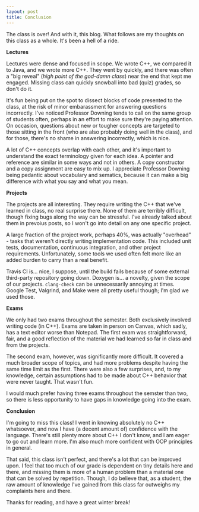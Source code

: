 ```yaml
---
layout: post
title: Conclusion
---
```


The class is over! And with it, this blog. What follows are my thoughts on this class as a whole. It's been a hell of a ride.

**Lectures**

Lectures were dense and focused in scope. We wrote C++, we compared  it to Java, and we wrote more C++. They went by quickly, and there was often a "big reveal" (*high point of the god-damn class*) near the end that kept me engaged. Missing class can quickly snowball into bad (quiz) grades, so don't do it.

It's fun being put on the spot to dissect blocks of code presented to the class, at the risk of minor embarassment for answering questions incorrectly. I've noticed Professor Downing tends to call on the same group of students often, perhaps in an effort to make sure they're paying attention. On occasion, questions about new or tougher concepts are targeted to those sitting in the front (who are also probably doing well in the class), and for those, there's no shame in answering incorrectly, which is nice.

A lot of C++ concepts overlap with each other, and it's important to understand the exact terminology given for each idea. A pointer and reference are similar in some ways and not in others. A copy constructor and a copy assignment are easy to mix up. I appreciate Professor Downing being pedantic about vocabulary and sematics, because it can make a big difference with what you say and what you mean.

**Projects**

The projects are all interesting. They require writing the C++ that we've learned in class, no real surprise there. None of them are terribly difficult, though fixing bugs along the way can be stressful. I've already talked about them in prevoius posts, so I won't go into detail on any one specific project.

A large fraction of the project work, perhaps 40%, was actually "overhead" - tasks that weren't directly writing implementation code. This included unit tests, documentation, continuous integration, and other project requirements. Unfortunately, some tools we used often felt more like an added burden to carry than a real benefit. 

Travis CI is... nice, I suppose, until the build fails because of some external third-party repository going down. Doxygen is... a novelty, given the scope of our projects. `clang-check` can be unnecessarily annoying at times. Google Test, Valgrind, and Make were all pretty useful though; I'm glad we used those.

**Exams**

We only had two exams throughout the semester. Both exclusively involved writing code (in C++). Exams are taken in person on Canvas, which sadly, has a text editor worse than Notepad. The first exam was straightforward, fair, and a good reflection of the material we had learned so far in class and from the projects. 

The second exam, however, was significantly more difficult. It covered a much broader scope of topics, and had more problems despite having the same time limit as the first. There were also a few surprises, and, to my knowledge, certain assumptions had to be made about C++ behavior that were never taught. That wasn't fun.

I would much prefer having three exams throughout the semster than two, so there is less opportunity to have gaps in knowledge going into the exam.

**Conclusion**

I'm going to miss this class! I went in knowing absolutely no C++ whatsoever, and now I have (a decent amount of) confidence with the language. There's still plenty more about C++ I don't know, and I am eager to go out and learn more. I'm also much more confident with OOP principles in general.

That said, this class isn't perfect, and there's a lot that can be improved upon. I feel that too much of our grade is dependent on tiny details here and there, and missing them is more of a human problem than a material one that can be solved by repetition. Though, I do believe that, as a student, the raw amount of knowledge I've gained from this class far outweighs my complaints here and there.

Thanks for reading, and have a great winter break!

